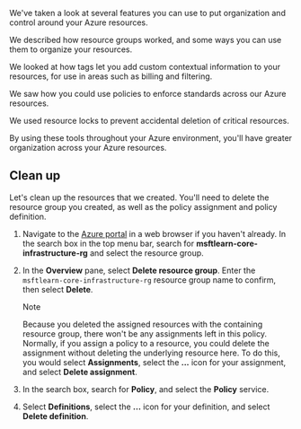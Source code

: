 We've taken a look at several features you can use to put organization and control around your Azure resources.

We described how resource groups worked, and some ways you can use them to organize your resources.

We looked at how tags let you add custom contextual information to your resources, for use in areas such as billing and filtering.

We saw how you could use policies to enforce standards across our Azure resources.

We used resource locks to prevent accidental deletion of critical resources.

By using these tools throughout your Azure environment, you'll have greater organization across your Azure resources.

## Clean up

Let's clean up the resources that we created. You'll need to delete the resource group you created, as well as the policy assignment and policy definition.

1. Navigate to the [Azure portal](https://portal.azure.com/?azure-portal=true) in a web browser if you haven't already. In the search box in the top menu bar, search for **msftlearn-core-infrastructure-rg** and select the resource group.

1. In the **Overview** pane, select **Delete resource group**. Enter the `msftlearn-core-infrastructure-rg` resource group name to confirm, then select **Delete**.

    > [!NOTE]
    > Because you deleted the assigned resources with the containing resource group, there won't be any assignments left in this policy. Normally, if you assign a policy to a resource, you could delete the assignment without deleting the underlying resource here. To do this, you would select **Assignments**, select the **...** icon for your assignment, and select **Delete assignment**.

1. In the search box, search for **Policy**, and select the **Policy** service.

1. Select **Definitions**, select the **...** icon for your definition, and select **Delete definition**.
